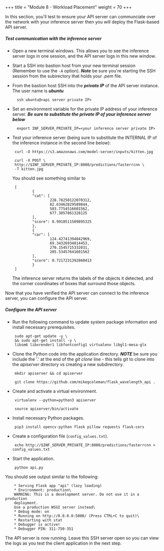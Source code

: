 +++
title = "Module 8 - Workload Placement"
weight = 70
+++

In this section, you'll test to ensure your API server can communciate over the network with your inference server then you will deploy the Flask-based API server. 

##### Test communication with the inference server

* Open a new terminal windows. This allows you to see the inference server logs in one session, and the API server logs in this new window. 

* Start a SSH into bastion host from your new terminal session (Remember to use the `-A` option). ***Note*** be sure you're starting the SSH session from the subirectory that holds your *.pem* file. 

* From the bastion host SSH into the ***private IP*** of the API server instance. The user name is ***ubuntu***

        ssh ubuntu@<api server private IP>

* Set an environment variable for the private IP address of your inference server. ***Be sure to substitute the private IP of your inference server below***

        export INF_SERVER_PRIVATE_IP=<your inference server private IP>

*  Test your inference server (being sure to substitute the INTERNAL IP of the inference instance in the second line below):
    
        curl -O https://s3.amazonaws.com/model-server/inputs/kitten.jpg
    
        curl -X POST \
        http://$INF_SERVER_PRIVATE_IP:8080/predictions/fasterrcnn \
        -T kitten.jpg
    
    You should see something similar to
    
        [
                {
                "cat": [
                        228.78250122070312,
                        82.63462829589844,
                        583.7754516601562,
                        677.3057861328125
                ],
                "score": 0.9918511509895325
                },
                {
                "car": [
                        124.42741394042969,
                        69.34326934814453,
                        270.1545715332031,
                        205.53457641601562
                ],
                "score": 0.7217231392860413
                }
        ]
       
    The inference server returns the labels of the objects it detected, and the corner coordinates of boxes that surround those objects.

Now that you have verified the API server can connect to the inference server, you can configure the API server.

##### Configure the API server

*  Run the following command to update system package information and  install necessary prerequisites.
    
        sudo apt-get update -y \
        && sudo apt-get install -y \
        libsm6 libxrender1 libfontconfig1 virtualenv libgl1-mesa-glx

*  Clone the Python code into the application directory. ***NOTE*** be sure you include the '.' at the end of the *git clone* line - this tells git to clone into the *apiserver* directory vs creating a new subdirectory.
    
        mkdir apiserver && cd apiserver
    
        git clone https://github.com/mikegcoleman/flask_wavelength_api .

*  Create and activate a virtual environment.
    
        virtualenv --python=python3 apiserver

        source apiserver/bin/activate

*  Install necessary Python packages.
    
        pip3 install opencv-python flask pillow requests flask-cors

*  Create a configuration file (`config_values.txt`).

        echo http://$INF_SERVER_PRIVATE_IP:8080/predictions/fasterrcnn > config_values.txt    

*  Start the application.
    
        python api.py
    
You should see output similar to the following:
    
        * Serving Flask app "api" (lazy loading)
        * Environment: production\
        WARNING: This is a development server. Do not use it in a production
        deployment.
        Use a production WSGI server instead\
        * Debug mode: on
        * Running on http://0.0.0.0:5000/ (Press CTRL+C to quit)\
        * Restarting with stat
        * Debugger is active!
        * Debugger PIN: 311-750-351

The API server is now running. Leave this SSH server open so you can view the logs as you test the client application in the next step.